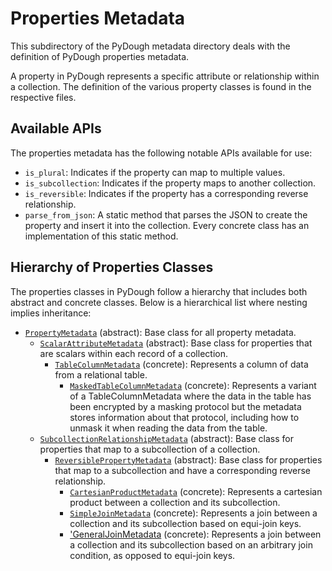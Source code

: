 # Properties Metadata

This subdirectory of the PyDough metadata directory deals with the definition of PyDough properties metadata.

A property in PyDough represents a specific attribute or relationship within a collection. The definition of the various property classes is found in the respective files.

## Available APIs

The properties metadata has the following notable APIs available for use:

- `is_plural`: Indicates if the property can map to multiple values.
- `is_subcollection`: Indicates if the property maps to another collection.
- `is_reversible`: Indicates if the property has a corresponding reverse relationship.
- `parse_from_json`: A static method that parses the JSON to create the property and insert it into the collection. Every concrete class has an implementation of this static method.

## Hierarchy of Properties Classes

The properties classes in PyDough follow a hierarchy that includes both abstract and concrete classes. Below is a hierarchical list where nesting implies inheritance:

- [`PropertyMetadata`](property_metadata.py) (abstract): Base class for all property metadata.
    - [`ScalarAttributeMetadata`](scalar_attribute_metadata.py) (abstract): Base class for properties that are scalars within each record of a collection.
        - [`TableColumnMetadata`](table_column_metadata.py) (concrete): Represents a column of data from a relational table.
            - [`MaskedTableColumnMetadata`](masked_table_column_metadata.py) (concrete): Represents a variant of a TableColumnMetadata where the data in the table has been encrypted by a masking protocol but the metadata stores information about that protocol, including how to unmask it when reading the data from the table.
    - [`SubcollectionRelationshipMetadata`](subcollection_relationship_metadata.py) (abstract): Base class for properties that map to a subcollection of a collection.
        - [`ReversiblePropertyMetadata`](reversible_property_metadata.py) (abstract): Base class for properties that map to a subcollection and have a corresponding reverse relationship.
            - [`CartesianProductMetadata`](cartesian_product_metadata.py) (concrete): Represents a cartesian product between a collection and its subcollection.
            - [`SimpleJoinMetadata`](simple_join_metadata.py) (concrete): Represents a join between a collection and its subcollection based on equi-join keys.
            - ['GeneralJoinMetadata](general_join_metadata.py) (concrete): Represents a join between a collection and its subcollection based on an arbitrary join condition, as opposed to equi-join keys.